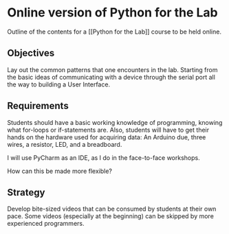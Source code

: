 # Online version of Python for the Lab

Outline of the contents for a [[Python for the Lab]] course to be held online. 

## Objectives
Lay out the common patterns that one encounters in the lab. Starting from the basic ideas of communicating with a device through the serial port all the way to building a User Interface. 

## Requirements
Students should have a basic working knowledge of programming, knowing what for-loops or if-statements are. Also, students will have to get their hands on the hardware used for acquiring data: An Arduino due, three wires, a resistor, LED, and a breadboard. 

I will use PyCharm as an IDE, as I do in the face-to-face workshops. 

How can this be made more flexible?

## Strategy
Develop bite-sized videos that can be consumed by students at their own pace. Some videos (especially at the beginning) can be skipped by more experienced programmers. 